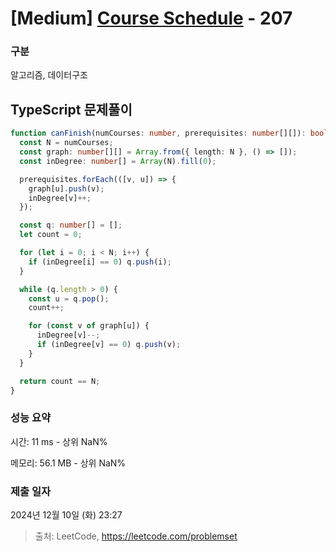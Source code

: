 # [Medium] [Course Schedule](https://leetcode.com/problems/course-schedule) - 207 

### 구분

알고리즘, 데이터구조

## TypeScript 문제풀이

```ts
function canFinish(numCourses: number, prerequisites: number[][]): boolean {
  const N = numCourses;
  const graph: number[][] = Array.from({ length: N }, () => []);
  const inDegree: number[] = Array(N).fill(0);

  prerequisites.forEach(([v, u]) => {
    graph[u].push(v);
    inDegree[v]++;
  });

  const q: number[] = [];
  let count = 0;

  for (let i = 0; i < N; i++) {
    if (inDegree[i] == 0) q.push(i);
  }

  while (q.length > 0) {
    const u = q.pop();
    count++;

    for (const v of graph[u]) {
      inDegree[v]--;
      if (inDegree[v] == 0) q.push(v);
    }
  }

  return count == N;
}
```

### 성능 요약

시간: 11 ms - 상위 NaN%

메모리: 56.1 MB - 상위 NaN%

### 제출 일자

2024년 12월 10일 (화) 23:27

> 출처: LeetCode, https://leetcode.com/problemset
